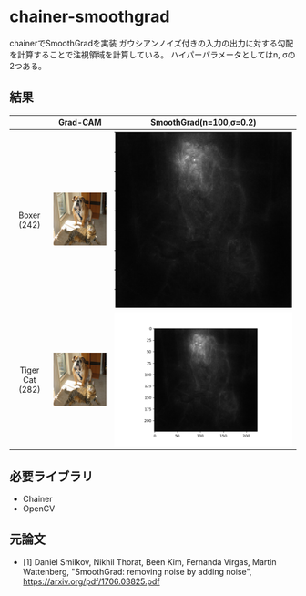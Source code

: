 
# chainer-smoothgrad

chainerでSmoothGradを実装
ガウシアンノイズ付きの入力の出力に対する勾配を計算することで注視領域を計算している。
ハイパーパラメータとしてはn, σの2つある。

## 結果

||Grad-CAM|SmoothGrad(n=100,σ=0.2)|
|:-:|:-:|:-:|
|Boxer (242)|![](img/dog_cat.png)|![](img/sdog.png)|
|Tiger Cat (282)|![](img/dog_cat.png)|![](img/scat.png)|

## 必要ライブラリ

- Chainer
- OpenCV

## 元論文

- [1] Daniel Smilkov, Nikhil Thorat, Been Kim, Fernanda Virgas, Martin Wattenberg,
"SmoothGrad: removing noise by adding noise",
https://arxiv.org/pdf/1706.03825.pdf